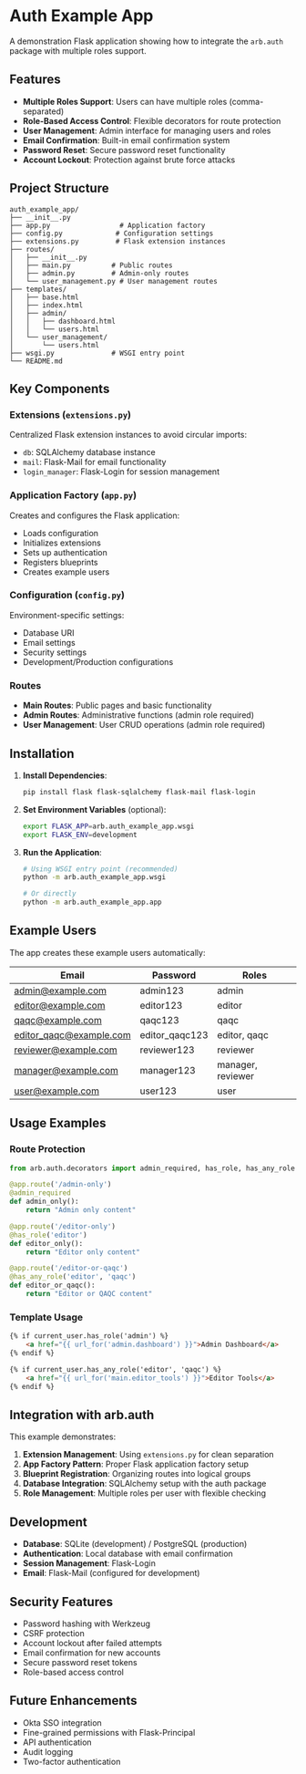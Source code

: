 # Auth Example App

A demonstration Flask application showing how to integrate the `arb.auth` package with multiple roles support.

## Features

- **Multiple Roles Support**: Users can have multiple roles (comma-separated)
- **Role-Based Access Control**: Flexible decorators for route protection
- **User Management**: Admin interface for managing users and roles
- **Email Confirmation**: Built-in email confirmation system
- **Password Reset**: Secure password reset functionality
- **Account Lockout**: Protection against brute force attacks

## Project Structure

```
auth_example_app/
├── __init__.py
├── app.py                 # Application factory
├── config.py             # Configuration settings
├── extensions.py         # Flask extension instances
├── routes/
│   ├── __init__.py
│   ├── main.py          # Public routes
│   ├── admin.py         # Admin-only routes
│   └── user_management.py # User management routes
├── templates/
│   ├── base.html
│   ├── index.html
│   ├── admin/
│   │   ├── dashboard.html
│   │   └── users.html
│   └── user_management/
│       └── users.html
├── wsgi.py              # WSGI entry point
└── README.md
```

## Key Components

### Extensions (`extensions.py`)
Centralized Flask extension instances to avoid circular imports:
- `db`: SQLAlchemy database instance
- `mail`: Flask-Mail for email functionality
- `login_manager`: Flask-Login for session management

### Application Factory (`app.py`)
Creates and configures the Flask application:
- Loads configuration
- Initializes extensions
- Sets up authentication
- Registers blueprints
- Creates example users

### Configuration (`config.py`)
Environment-specific settings:
- Database URI
- Email settings
- Security settings
- Development/Production configurations

### Routes
- **Main Routes**: Public pages and basic functionality
- **Admin Routes**: Administrative functions (admin role required)
- **User Management**: User CRUD operations (admin role required)

## Installation

1. **Install Dependencies**:
   ```bash
   pip install flask flask-sqlalchemy flask-mail flask-login
   ```

2. **Set Environment Variables** (optional):
   ```bash
   export FLASK_APP=arb.auth_example_app.wsgi
   export FLASK_ENV=development
   ```

3. **Run the Application**:
   ```bash
   # Using WSGI entry point (recommended)
   python -m arb.auth_example_app.wsgi
   
   # Or directly
   python -m arb.auth_example_app.app
   ```

## Example Users

The app creates these example users automatically:

| Email | Password | Roles |
|-------|----------|-------|
| admin@example.com | admin123 | admin |
| editor@example.com | editor123 | editor |
| qaqc@example.com | qaqc123 | qaqc |
| editor_qaqc@example.com | editor_qaqc123 | editor, qaqc |
| reviewer@example.com | reviewer123 | reviewer |
| manager@example.com | manager123 | manager, reviewer |
| user@example.com | user123 | user |

## Usage Examples

### Route Protection

```python
from arb.auth.decorators import admin_required, has_role, has_any_role

@app.route('/admin-only')
@admin_required
def admin_only():
    return "Admin only content"

@app.route('/editor-only')
@has_role('editor')
def editor_only():
    return "Editor only content"

@app.route('/editor-or-qaqc')
@has_any_role('editor', 'qaqc')
def editor_or_qaqc():
    return "Editor or QAQC content"
```

### Template Usage

```html
{% if current_user.has_role('admin') %}
    <a href="{{ url_for('admin.dashboard') }}">Admin Dashboard</a>
{% endif %}

{% if current_user.has_any_role('editor', 'qaqc') %}
    <a href="{{ url_for('main.editor_tools') }}">Editor Tools</a>
{% endif %}
```

## Integration with arb.auth

This example demonstrates:

1. **Extension Management**: Using `extensions.py` for clean separation
2. **App Factory Pattern**: Proper Flask application factory setup
3. **Blueprint Registration**: Organizing routes into logical groups
4. **Database Integration**: SQLAlchemy setup with the auth package
5. **Role Management**: Multiple roles per user with flexible checking

## Development

- **Database**: SQLite (development) / PostgreSQL (production)
- **Authentication**: Local database with email confirmation
- **Session Management**: Flask-Login
- **Email**: Flask-Mail (configured for development)

## Security Features

- Password hashing with Werkzeug
- CSRF protection
- Account lockout after failed attempts
- Email confirmation for new accounts
- Secure password reset tokens
- Role-based access control

## Future Enhancements

- Okta SSO integration
- Fine-grained permissions with Flask-Principal
- API authentication
- Audit logging
- Two-factor authentication 